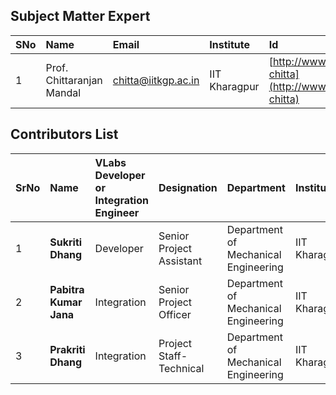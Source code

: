 ## Subject Matter Expert

**SNo** | **Name** |  **Email** | **Institute**| **Id**
:--|:--|:--|:--|:--|
1 | Prof. Chittaranjan Mandal | chitta@iitkgp.ac.in | IIT Kharagpur | [http://www.iitkgp.ac.in/department/CS/faculty/cs-chitta](http://www.iitkgp.ac.in/department/CS/faculty/cs-chitta) |



## Contributors List

SrNo | Name | VLabs Developer or Integration Engineer | Designation | Department| Institute
:--|:--|:--|:--|:--|:--|
1 | **Sukriti Dhang** | Developer | Senior Project Assistant | Department of Mechanical Engineering | IIT Kharagpur | 
2 | **Pabitra Kumar Jana** | Integration | Senior Project Officer | Department of Mechanical Engineering | IIT Kharagpur | 
3 | **Prakriti Dhang** | Integration | Project Staff- Technical | Department of Mechanical Engineering | IIT Kharagpur |